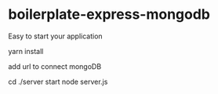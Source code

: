 # boilerplate-express-mongodb
Easy to start your application

yarn install

add url to connect mongoDB

cd ./server
start node server.js
